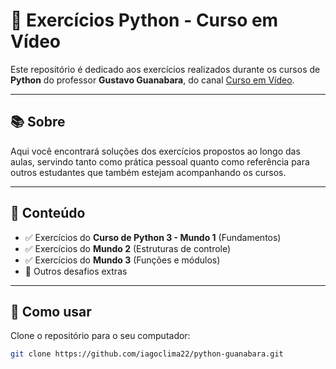 # 🐍 Exercícios Python - Curso em Vídeo

Este repositório é dedicado aos exercícios realizados durante os cursos de **Python** do professor **Gustavo Guanabara**, do canal [Curso em Vídeo](https://www.youtube.com/c/CursoemV%C3%ADdeo).

---

## 📚 Sobre

Aqui você encontrará soluções dos exercícios propostos ao longo das aulas, servindo tanto como prática pessoal quanto como referência para outros estudantes que também estejam acompanhando os cursos.

---

## 📝 Conteúdo

- ✅ Exercícios do **Curso de Python 3 - Mundo 1** (Fundamentos)
- ✅ Exercícios do **Mundo 2** (Estruturas de controle)
- ✅ Exercícios do **Mundo 3** (Funções e módulos)
- 🚀 Outros desafios extras

---

## 🚀 Como usar

Clone o repositório para o seu computador:

```bash
git clone https://github.com/iagoclima22/python-guanabara.git
